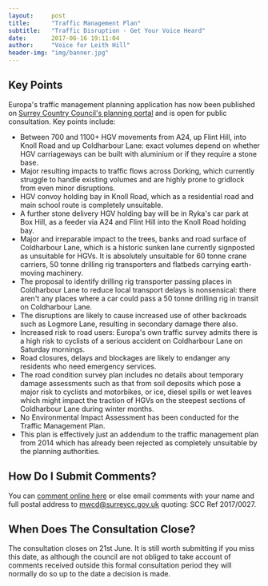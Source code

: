 ```yaml
---
layout:     post
title:      "Traffic Management Plan"
subtitle:   "Traffic Disruption - Get Your Voice Heard"
date:       2017-06-16 19:11:04
author:     "Voice for Leith Hill"
header-img: "img/banner.jpg"
---
```


<h2>Key Points</h2>

<p>Europa's traffic management planning application has now been published on <a href="https://planning.surreycc.gov.uk/planappdisp.aspx?AppNo=SCC%20Ref%202017/0027">Surrey Country Council's planning portal</a> and is open for public consultation. Key points include:
  <ul>
      <li>Between 700 and 1100+ HGV movements from A24, up Flint Hill, into Knoll Road and up Coldharbour Lane: exact volumes depend on whether HGV carriageways can be built with aluminium or if they require a stone base.</li>
      <li>Major resulting impacts to <span class="il">traffic</span> flows across Dorking, which currently struggle to handle existing volumes and are highly prone to gridlock from even minor disruptions.</li>
      <li>HGV convoy holding bay in Knoll Road, which as a residential road and main school route is completely unsuitable.</li>
      <li>A further stone delivery HGV holding bay will be in Ryka's car park at Box Hill, as a feeder via A24 and Flint Hill into the Knoll Road holding bay.</li>
      <li>Major and irreparable impact to the trees, banks and road surface of Coldharbour Lane, which is a historic sunken lane currently signposted as unsuitable for HGVs. It is absolutely unsuitable for 60 tonne crane carriers, 50 tonne drilling rig transporters and flatbeds carrying earth-moving machinery.</li>
      <li>The proposal to identify drilling rig transporter passing places in Coldharbour Lane to reduce local transport delays is nonsensical: there aren't any places where a car could pass a 50 tonne drilling rig in transit on Coldharbour Lane.</li>
      <li>The disruptions are likely to cause increased use of other backroads such as Logmore Lane, resulting in secondary damage there also.</li>
      <li>Increased risk to road users: Europa's own <span class="il">traffic</span> survey admits there is a high risk to cyclists of a serious accident on Coldharbour Lane on Saturday mornings.</li>
      <li>Road closures, delays and blockages are likely to endanger any residents who need emergency services.</li>
      <li>The road condition survey <span class="il">plan</span> includes no details about temporary damage assessments such as that from soil deposits which pose a major risk to cyclists and motorbikes, or ice, diesel spills or wet leaves which might impact the traction of HGVs on the steepest sections of Coldharbour Lane during winter months.</li>
      <li>No Environmental Impact Assessment has been conducted for the <span class="il">Traffic</span> <span class="il">Management</span> <span class="il">Plan</span>.</li>
      <li>This <span class="il">plan</span> is effectively just an addendum to the <span class="il">traffic</span> <span class="il">management</span> <span class="il">plan</span> from 2014 which has already been rejected as completely unsuitable by the <span class="il">planning</span> authorities.</li>
  </ul>
</p>

<h2>How Do I Submit Comments?</h2>
<p>You can <a href="https://planning.surreycc.gov.uk/plancomment.aspx?AppNo=SCC%20Ref%202017/0027">comment online here</a> or else email comments with your name and full postal address to <a href="mailto: mwcd@surreycc.gov.uk"> mwcd@surreycc.gov.uk</a> quoting: SCC Ref 2017/0027.</p>

<h2>When Does The Consultation Close?</h2>
<p>The consultation closes on 21st June. It is still worth submitting if you miss this date, as although the council are not obliged to take account of comments received outside this formal consultation period they will normally do so up to the date a decision is made.</p>
